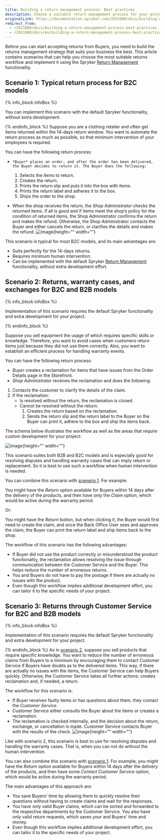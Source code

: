 ```yaml
---
title: Building a return management process- Best practices
description: Choose a suitable return management process for your project.
originalLink: https://documentation.spryker.com/2021080/docs/building-a-return-management-process-best-practices
redirect_from:
  - /2021080/docs/building-a-return-management-process-best-practices
  - /2021080/docs/en/building-a-return-management-process-best-practices
---
```


Before you can start accepting returns from Buyers, you need to build the returns management strategy that suits your business the best. This article contains scenarios that can help you choose the most suitable returns workflow and implement it using the Spryker [Return Management](https://documentation.spryker.com/docs/return-management) functionality.

<a name="scenario1"></a>

## Scenario 1: Typical return process for B2C models
{% info_block infoBox %}

You can implement this scenario with the default Spryker functionality, without extra development.

{% endinfo_block %}
Suppose you are a clothing retailer and often get items returned within the 14-days return window. You want to automate the return process as much as possible, so that minimum intervention of your employees is required.

You can have the following return process:

*     *Buyer* places an order, and after the order has been delivered, the Buyer decides to return it. The Buyer does the following:

    1. Selects the items to return.
    2. Creates the return.
    3. Prints the return slip and puts it into the box with items.
    4. Prints the return label and adheres it to the box.
    5. Ships the order to the shop.

* When the shop receives the return, the *Shop Administrator* checks the returned items. If all is good and if items meet the shop’s policy for the condition of returned items, the Shop Administrator confirms the return and makes the refund. Otherwise, the Shop Administrator contacts the Buyer and either cancels the return, or clarifies the details and makes the refund. 
![image](https://confluence-connect.gliffy.net/embed/image/ceba5ea5-5ee2-4e8c-acce-65b64467421c.png?utm_medium=live&utm_source=custom){height="" width=""}

This scenario is typical for most B2C models, and its main advantages are:

* Suits perfectly for the 14-days returns.
* Requires minimum human intervention.
* Can be implemented with the default Spryker [Return Management](https://documentation.spryker.com/docs/en/return-management) functionality, without extra development effort.

<a name="scenario2"></a>

## Scenario 2: Returns, warranty cases, and exchanges for B2C and B2B models
{% info_block infoBox %}

Implementation of this scenario requires the default Spryker functionality and extra development for your project.

{% endinfo_block %}

Suppose you sell equipment the usage of which requires specific skills or knowledge. Therefore, you want to avoid cases when customers return items just because they did not use them correctly. Also, you want to establish an efficient process for handling warranty events.

You can have the following return process:

* *Buyer* creates a reclamation for items that have issues from the Order Details page in the Storefront.
* *Shop Administrator* receives the reclamation and does the following:
1. Contacts the customer to clarify the details of the claim.
2. If the reclamation:
    * Is resolved without the return, the reclamation is closed.
    * Cannot be resolved without the return:
        1. Creates the return based on the reclamation.
        2. Sends the return slip and the return label to the Buyer so the Buyer can print it, adhere to the box and ship the items back.

The schema below illustrates the workflow as well as the areas that require custom development for your project:

![image](https://confluence-connect.gliffy.net/embed/image/2599f923-6892-42bc-a867-e2b38bed5b2b.png?utm_medium=live&utm_source=custom){height="" width=""}

This scenario suites both B2B and B2C models and is especially good for resolving disputes and handling warranty cases that can imply return or replacement. So it is best to use such a workflow when human intervention is needed.

You can combine this scenario with [scenario 1](#scenario1). For example:

You might have the *Return* option available for Buyers within 14 days after the delivery of the products, and then have only the *Claim* option, which would be active during the warranty period.

Or: 

You might have the *Return* button, but when clicking it, the Buyer would first need to create the claim, and once the Back Office User sees and approves the claim, the Buyer can print the return label and ship items back to the shop.

The workflow of this scenario has the following advantages: 

* If Buyer did not use the product correctly or misunderstood the product functionality, the reclamation allows resolving the issue through communication between the Customer Service and the Buyer. This helps reduce the number of erroneous returns.
* You and Buyers do not have to pay the postage if there are actually no issues with the product.
* Even though this workflow implies additional development effort, you can tailor it to the specific needs of your project.

## Scenario 3: Returns through Customer Service for B2C and B2B models
{% info_block infoBox %}

Implementation of this scenario requires the default Spryker functionality and extra development for your project.

{% endinfo_block %}
As in [scenario 2](#scenario2), suppose you sell products that require specific knowledge. You want to reduce the number of erroneous claims from Buyers to a minimum by encouraging them to contact Customer Service if Buyers have doubts as to the delivered items. This way, if there are actually no issues with the items, the Customer Service can help Buyers quickly. Otherwise, the Customer Service takes all further actions: creates reclamation and, if needed, a return.

The workflow for this scenario is:

* If *Buyer* receives faulty items or has questions about them, they contact the *Customer Service*.
* Customer Service either consults the Buyer about the items or creates a reclamation.
* The reclamation is checked internally, and the decision about the return, exchange, or cancellation is made. Customer Service contacts Buyer with the results of the check.
![image](https://confluence-connect.gliffy.net/embed/image/fbcca843-0c8c-4f85-8cd9-9d2cf20b68e2.png?utm_medium=live&utm_source=custom){height="" width=""}

Like with scenario 2, this scenario is best to use for resolving disputes and handling the warranty cases. That is, when you can not do without the human intervention. 

You can also combine this scenario with [scenario 1](#scenario1). For example, you might have the *Return* option available for Buyers within 14 days after the delivery of the products, and then have some *Contact Customer Service* option, which would be active during the warranty period.

The main advantages of this approach are:

* You save Buyers' time by allowing them to quickly resolve their questions without having to create claims and wait for the responses. 
* You have only valid Buyer claims, which can be sorted and forwarded to the respective departments by the Customer Service. You also have only valid return requests, which saves your and Buyers' time and money.
* Even though this workflow implies additional development effort, you can tailor it to the specific needs of your project.




